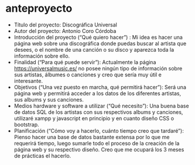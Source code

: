 # anteproyecto
- Título del proyecto: Discográfica Universal
- Autor del proyecto: Antonio Coro Córdoba
- Introducción del proyecto (“Qué quiero hacer”) : Mi idea es hacer una página web sobre una discográfica donde puedas buscar al artista que desees, o el nombre de una canción o su disco y aparezca toda la información sobre ello.
- Finalidad (“Para qué puede servir”): Actualmente la página https://universalmusic.es/ no posee ningún tipo de información sobre sus artistas, álbumes o canciones y creo que sería muy útil e interesante.
- Objetivos (“Una vez puesto en marcha, qué permitirá hacer”): Será una página web y permitirá acceder a los datos de los diferentes artistas, sus albums y sus canciones.
- Medios hardware y software a utilizar (“Qué necesito”): Una buena base de datos SQL de los artistas con sus respectivos albums y canciones, utilizaré xampp y javascript en principio y en cuanto diseño CSS o bootstrap. 
- Planificación (“Cómo voy a hacerlo, cuánto tiempo creo que tardaré”): Pienso hacer una base de datos bastante extensa por lo que me requerirá tiempo, luego sumarle todo el proceso de la creación de la página web y su respectivo diseño. Creo que me ocupará los 3 meses de prácticas el hacerlo.
